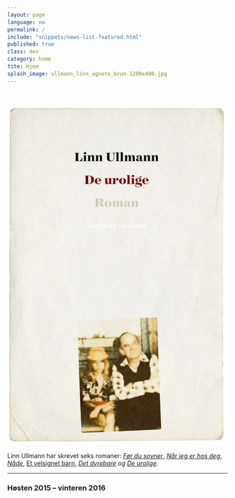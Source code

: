 ```yaml
---
layout: page
language: no
permalink: /
include: "snippets/news-list-featured.html"
published: true
class: dev
category: home
tite: Hjem
splash_image: ullmann_linn_agnete_brun-1200x400.jpg
---
```


&nbsp;

[![](/uploads/versions/2015-ullmann-de-urolige-500px---x----500-778x---.jpg)](__notset__)

Linn Ullmann har skrevet seks romaner: [*F&oslash;r du sovner*](/boker/1998/04/15/for-du-sovner/), [*N&aring;r jeg er hos deg*](/boker/2001/03/31/nar-jeg-er-hos-deg/), [*N&aring;de*](/boker/2002/12/18/nade/), [Et velsignet barn](/boker/2005/08/11/et-velsignet-barn/),&nbsp;*[Det dyrebare](/boker/2011/03/15/det-dyrebare/)&nbsp;og [De urolige](/boker/2015/11/17/de-urolige/)*.

---

### H&oslash;sten 2015 – vinteren 2016